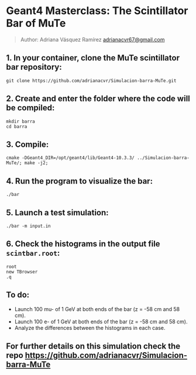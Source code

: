 # Geant4 Masterclass: The Scintillator Bar of MuTe
> Author: Adriana Vásquez Ramírez adrianacvr67@gmail.com

## 1. In your container, clone the MuTe scintillator bar repository:
    git clone https://github.com/adrianacvr/Simulacion-barra-MuTe.git

## 2. Create and enter the folder where the code will be compiled:
    mkdir barra
    cd barra
## 3. Compile:
    cmake -DGeant4_DIR=/opt/geant4/lib/Geant4-10.3.3/ ../Simulacion-barra-MuTe/; make -j2;

## 4. Run the program to visualize the bar:
    ./bar

## 5. Launch a test simulation:
    ./bar -m input.in

## 6. Check the histograms in the output file `scintbar.root`:
    root
    new TBrowser
    .q 

## To do:
- Launch 100 mu- of 1 GeV at both ends of the bar (z = -58 cm and 58 cm).
- Launch 100 e- of 1 GeV at both ends of the bar (z = -58 cm and 58 cm).
- Analyze the differences between the histograms in each case.

## For further details on this simulation check the repo https://github.com/adrianacvr/Simulacion-barra-MuTe
